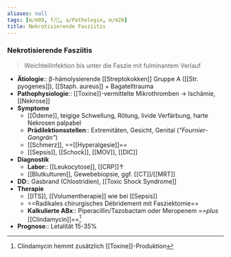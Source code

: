 ```yaml
---
aliases: null
tags: [m/m09, f/🧴, a/Pathologie, m/m26]
title: Nekrotisierende Fasziitis
---
```

### Nekrotisierende Fasziitis
> Weichteilinfektion bis unter die Faszie mit fulminantem Verlauf
- **Ätiologie**:: β-hämolysierende [[Streptokokken]] Gruppe A ([[Str. pyogenes]]), [[Staph. aureus]] + Bagatelltrauma
- **Pathophysiologie**:: [[Toxine]]-vermittelte Mikrothromben → Ischämie, [[Nekrose]]
- **Symptome**
	- [[Ödeme]], teigige Schwellung, Rötung, livide Verfärbung, harte Nekrosen palpabel
	- **Prädilektionsstellen**:: Extremitäten, Gesicht, Genital (*"Fournier-Gangrän"*)
	- [[Schmerz]], ==[[Hyperalgesie]]==
	- [[Sepsis]], [[Schock]], [[MOV]], [[DIC]]
- **Diagnostik**
	- **Labor**:: [[Leukocytose]], [[CRP]]↑
	- [[Blutkulturen]], Gewebebiopsie, ggf. [[CT]]/[[MRT]]
- **DD**:: Gasbrand (Chlostridien), [[Toxic Shock Syndrome]]
- **Therapie**
	- [[ITS]], [[Volumentherapie]] wie bei [[Sepsis]]
	- ==Radikales chirurgisches Débridement mit Fasziektomie==
	- **Kalkulierte ABx**:: Piperacillin/Tazobactam oder Meropenem ==*plus* [[Clindamycin]]==[^1]
- **Prognose**:: Letalität 15-35%

[^1]: Clindamycin hemmt zusätzlich [[Toxine]]-Produktion